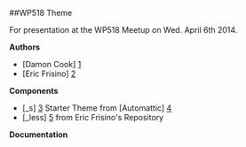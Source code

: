 ##WP518 Theme

For presentation at the WP518 Meetup on Wed. April 6th 2014.

**Authors**
  * [Damon Cook] [1]
  * [Eric Frisino] [2]
  
  [1]: http://damonacook.com
  [2]: http://ericfrisino.com

**Components** 
  * [_s] [3] Starter Theme from [Automattic] [4]
  * [_less] [5] from Eric Frisino's Repository
  
  
  [3]: https://github.com/Automattic/_s	"_s"
  [4]: http://automattic.com
  [5]: https://github.com/ericfrisino/_less

**Documentation**